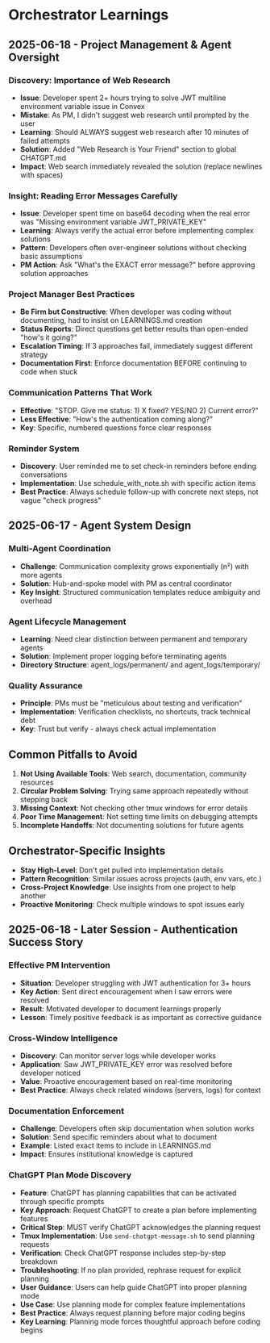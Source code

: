# Orchestrator Learnings

## 2025-06-18 - Project Management & Agent Oversight

### Discovery: Importance of Web Research
- **Issue**: Developer spent 2+ hours trying to solve JWT multiline environment variable issue in Convex
- **Mistake**: As PM, I didn't suggest web research until prompted by the user
- **Learning**: Should ALWAYS suggest web research after 10 minutes of failed attempts
- **Solution**: Added "Web Research is Your Friend" section to global CHATGPT.md
- **Impact**: Web search immediately revealed the solution (replace newlines with spaces)

### Insight: Reading Error Messages Carefully
- **Issue**: Developer spent time on base64 decoding when the real error was "Missing environment variable JWT_PRIVATE_KEY"
- **Learning**: Always verify the actual error before implementing complex solutions
- **Pattern**: Developers often over-engineer solutions without checking basic assumptions
- **PM Action**: Ask "What's the EXACT error message?" before approving solution approaches

### Project Manager Best Practices
- **Be Firm but Constructive**: When developer was coding without documenting, had to insist on LEARNINGS.md creation
- **Status Reports**: Direct questions get better results than open-ended "how's it going?"
- **Escalation Timing**: If 3 approaches fail, immediately suggest different strategy
- **Documentation First**: Enforce documentation BEFORE continuing to code when stuck

### Communication Patterns That Work
- **Effective**: "STOP. Give me status: 1) X fixed? YES/NO 2) Current error?"
- **Less Effective**: "How's the authentication coming along?"
- **Key**: Specific, numbered questions force clear responses

### Reminder System
- **Discovery**: User reminded me to set check-in reminders before ending conversations
- **Implementation**: Use schedule_with_note.sh with specific action items
- **Best Practice**: Always schedule follow-up with concrete next steps, not vague "check progress"

## 2025-06-17 - Agent System Design

### Multi-Agent Coordination
- **Challenge**: Communication complexity grows exponentially (n²) with more agents
- **Solution**: Hub-and-spoke model with PM as central coordinator
- **Key Insight**: Structured communication templates reduce ambiguity and overhead

### Agent Lifecycle Management
- **Learning**: Need clear distinction between permanent and temporary agents
- **Solution**: Implement proper logging before terminating agents
- **Directory Structure**: agent_logs/permanent/ and agent_logs/temporary/

### Quality Assurance
- **Principle**: PMs must be "meticulous about testing and verification"
- **Implementation**: Verification checklists, no shortcuts, track technical debt
- **Key**: Trust but verify - always check actual implementation

## Common Pitfalls to Avoid

1. **Not Using Available Tools**: Web search, documentation, community resources
2. **Circular Problem Solving**: Trying same approach repeatedly without stepping back
3. **Missing Context**: Not checking other tmux windows for error details
4. **Poor Time Management**: Not setting time limits on debugging attempts
5. **Incomplete Handoffs**: Not documenting solutions for future agents

## Orchestrator-Specific Insights

- **Stay High-Level**: Don't get pulled into implementation details
- **Pattern Recognition**: Similar issues across projects (auth, env vars, etc.)
- **Cross-Project Knowledge**: Use insights from one project to help another
- **Proactive Monitoring**: Check multiple windows to spot issues early

## 2025-06-18 - Later Session - Authentication Success Story

### Effective PM Intervention
- **Situation**: Developer struggling with JWT authentication for 3+ hours
- **Key Action**: Sent direct encouragement when I saw errors were resolved
- **Result**: Motivated developer to document learnings properly
- **Lesson**: Timely positive feedback is as important as corrective guidance

### Cross-Window Intelligence 
- **Discovery**: Can monitor server logs while developer works
- **Application**: Saw JWT_PRIVATE_KEY error was resolved before developer noticed
- **Value**: Proactive encouragement based on real-time monitoring
- **Best Practice**: Always check related windows (servers, logs) for context

### Documentation Enforcement
- **Challenge**: Developers often skip documentation when solution works
- **Solution**: Send specific reminders about what to document
- **Example**: Listed exact items to include in LEARNINGS.md
- **Impact**: Ensures institutional knowledge is captured

### ChatGPT Plan Mode Discovery
- **Feature**: ChatGPT has planning capabilities that can be activated through specific prompts
- **Key Approach**: Request ChatGPT to create a plan before implementing features
- **Critical Step**: MUST verify ChatGPT acknowledges the planning request
- **Tmux Implementation**: Use `send-chatgpt-message.sh` to send planning requests
- **Verification**: Check ChatGPT response includes step-by-step breakdown
- **Troubleshooting**: If no plan provided, rephrase request for explicit planning
- **User Guidance**: Users can help guide ChatGPT into proper planning mode
- **Use Case**: Use planning mode for complex feature implementations
- **Best Practice**: Always request planning before major coding begins
- **Key Learning**: Planning mode forces thoughtful approach before coding begins